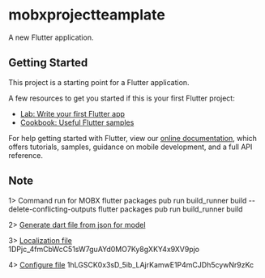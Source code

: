 # mobxprojectteamplate

A new Flutter application.

## Getting Started

This project is a starting point for a Flutter application.

A few resources to get you started if this is your first Flutter project:

- [Lab: Write your first Flutter app](https://flutter.dev/docs/get-started/codelab)
- [Cookbook: Useful Flutter samples](https://flutter.dev/docs/cookbook)

For help getting started with Flutter, view our
[online documentation](https://flutter.dev/docs), which offers tutorials,
samples, guidance on mobile development, and a full API reference.


## Note
1> Command run for MOBX 
flutter packages pub run build_runner build --delete-conflicting-outputs
flutter packages pub run build_runner build

2> [Generate dart file from json for model](https://javiercbk.github.io/json_to_dart/) 

3> [Localization file](https://docs.google.com/spreadsheets/d/1DPjc_4fmCbWcC51sW7guAYd0MO7Ky8gXKY4x9XV9pjo/edit?usp=sharing)
1DPjc_4fmCbWcC51sW7guAYd0MO7Ky8gXKY4x9XV9pjo

4> [Configure file](https://docs.google.com/spreadsheets/d/1hLGSCK0x3sD_5ib_LAjrKamwE1P4mCJDh5cywNr9zKc/edit?usp=sharing)
1hLGSCK0x3sD_5ib_LAjrKamwE1P4mCJDh5cywNr9zKc